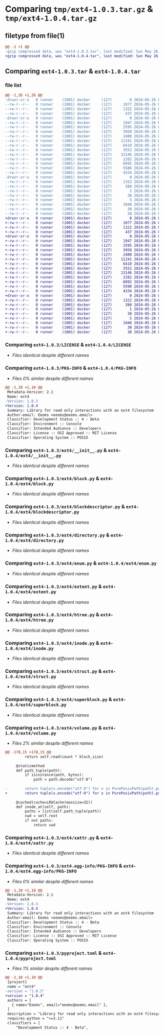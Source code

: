 # Comparing `tmp/ext4-1.0.3.tar.gz` & `tmp/ext4-1.0.4.tar.gz`

## filetype from file(1)

```diff
@@ -1 +1 @@
-gzip compressed data, was "ext4-1.0.3.tar", last modified: Sun May 26 04:20:53 2024, max compression
+gzip compressed data, was "ext4-1.0.4.tar", last modified: Sun May 26 04:28:36 2024, max compression
```

## Comparing `ext4-1.0.3.tar` & `ext4-1.0.4.tar`

### file list

```diff
@@ -1,26 +1,26 @@
-drwxr-xr-x   0 runner    (1001) docker     (127)        0 2024-05-26 04:20:53.980211 ext4-1.0.3/
--rw-r--r--   0 runner    (1001) docker     (127)     1077 2024-05-26 04:20:49.000000 ext4-1.0.3/LICENSE
--rw-r--r--   0 runner    (1001) docker     (127)     1322 2024-05-26 04:20:53.980211 ext4-1.0.3/PKG-INFO
--rw-r--r--   0 runner    (1001) docker     (127)      437 2024-05-26 04:20:49.000000 ext4-1.0.3/README.md
-drwxr-xr-x   0 runner    (1001) docker     (127)        0 2024-05-26 04:20:53.976211 ext4-1.0.3/ext4/
--rw-r--r--   0 runner    (1001) docker     (127)     1947 2024-05-26 04:20:49.000000 ext4-1.0.3/ext4/__init__.py
--rw-r--r--   0 runner    (1001) docker     (127)     2595 2024-05-26 04:20:49.000000 ext4-1.0.3/ext4/block.py
--rw-r--r--   0 runner    (1001) docker     (127)     3958 2024-05-26 04:20:49.000000 ext4-1.0.3/ext4/blockdescriptor.py
--rw-r--r--   0 runner    (1001) docker     (127)     2400 2024-05-26 04:20:49.000000 ext4-1.0.3/ext4/directory.py
--rw-r--r--   0 runner    (1001) docker     (127)    11241 2024-05-26 04:20:49.000000 ext4-1.0.3/ext4/enum.py
--rw-r--r--   0 runner    (1001) docker     (127)     6410 2024-05-26 04:20:49.000000 ext4-1.0.3/ext4/extent.py
--rw-r--r--   0 runner    (1001) docker     (127)     3552 2024-05-26 04:20:49.000000 ext4-1.0.3/ext4/htree.py
--rw-r--r--   0 runner    (1001) docker     (127)    13146 2024-05-26 04:20:49.000000 ext4-1.0.3/ext4/inode.py
--rw-r--r--   0 runner    (1001) docker     (127)     2282 2024-05-26 04:20:49.000000 ext4-1.0.3/ext4/struct.py
--rw-r--r--   0 runner    (1001) docker     (127)     6092 2024-05-26 04:20:49.000000 ext4-1.0.3/ext4/superblock.py
--rw-r--r--   0 runner    (1001) docker     (127)     5586 2024-05-26 04:20:49.000000 ext4-1.0.3/ext4/volume.py
--rw-r--r--   0 runner    (1001) docker     (127)     4334 2024-05-26 04:20:49.000000 ext4-1.0.3/ext4/xattr.py
-drwxr-xr-x   0 runner    (1001) docker     (127)        0 2024-05-26 04:20:53.980211 ext4-1.0.3/ext4.egg-info/
--rw-r--r--   0 runner    (1001) docker     (127)     1322 2024-05-26 04:20:53.000000 ext4-1.0.3/ext4.egg-info/PKG-INFO
--rw-r--r--   0 runner    (1001) docker     (127)      380 2024-05-26 04:20:53.000000 ext4-1.0.3/ext4.egg-info/SOURCES.txt
--rw-r--r--   0 runner    (1001) docker     (127)        1 2024-05-26 04:20:53.000000 ext4-1.0.3/ext4.egg-info/dependency_links.txt
--rw-r--r--   0 runner    (1001) docker     (127)       30 2024-05-26 04:20:53.000000 ext4-1.0.3/ext4.egg-info/requires.txt
--rw-r--r--   0 runner    (1001) docker     (127)        5 2024-05-26 04:20:53.000000 ext4-1.0.3/ext4.egg-info/top_level.txt
--rw-r--r--   0 runner    (1001) docker     (127)     1048 2024-05-26 04:20:49.000000 ext4-1.0.3/pyproject.toml
--rw-r--r--   0 runner    (1001) docker     (127)       30 2024-05-26 04:20:49.000000 ext4-1.0.3/requirements.txt
--rw-r--r--   0 runner    (1001) docker     (127)       38 2024-05-26 04:20:53.980211 ext4-1.0.3/setup.cfg
+drwxr-xr-x   0 runner    (1001) docker     (127)        0 2024-05-26 04:28:36.772600 ext4-1.0.4/
+-rw-r--r--   0 runner    (1001) docker     (127)     1077 2024-05-26 04:28:31.000000 ext4-1.0.4/LICENSE
+-rw-r--r--   0 runner    (1001) docker     (127)     1322 2024-05-26 04:28:36.772600 ext4-1.0.4/PKG-INFO
+-rw-r--r--   0 runner    (1001) docker     (127)      437 2024-05-26 04:28:31.000000 ext4-1.0.4/README.md
+drwxr-xr-x   0 runner    (1001) docker     (127)        0 2024-05-26 04:28:36.768600 ext4-1.0.4/ext4/
+-rw-r--r--   0 runner    (1001) docker     (127)     1947 2024-05-26 04:28:31.000000 ext4-1.0.4/ext4/__init__.py
+-rw-r--r--   0 runner    (1001) docker     (127)     2595 2024-05-26 04:28:31.000000 ext4-1.0.4/ext4/block.py
+-rw-r--r--   0 runner    (1001) docker     (127)     3958 2024-05-26 04:28:31.000000 ext4-1.0.4/ext4/blockdescriptor.py
+-rw-r--r--   0 runner    (1001) docker     (127)     2400 2024-05-26 04:28:31.000000 ext4-1.0.4/ext4/directory.py
+-rw-r--r--   0 runner    (1001) docker     (127)    11241 2024-05-26 04:28:31.000000 ext4-1.0.4/ext4/enum.py
+-rw-r--r--   0 runner    (1001) docker     (127)     6410 2024-05-26 04:28:31.000000 ext4-1.0.4/ext4/extent.py
+-rw-r--r--   0 runner    (1001) docker     (127)     3552 2024-05-26 04:28:31.000000 ext4-1.0.4/ext4/htree.py
+-rw-r--r--   0 runner    (1001) docker     (127)    13146 2024-05-26 04:28:31.000000 ext4-1.0.4/ext4/inode.py
+-rw-r--r--   0 runner    (1001) docker     (127)     2282 2024-05-26 04:28:31.000000 ext4-1.0.4/ext4/struct.py
+-rw-r--r--   0 runner    (1001) docker     (127)     6092 2024-05-26 04:28:31.000000 ext4-1.0.4/ext4/superblock.py
+-rw-r--r--   0 runner    (1001) docker     (127)     5590 2024-05-26 04:28:31.000000 ext4-1.0.4/ext4/volume.py
+-rw-r--r--   0 runner    (1001) docker     (127)     4334 2024-05-26 04:28:31.000000 ext4-1.0.4/ext4/xattr.py
+drwxr-xr-x   0 runner    (1001) docker     (127)        0 2024-05-26 04:28:36.772600 ext4-1.0.4/ext4.egg-info/
+-rw-r--r--   0 runner    (1001) docker     (127)     1322 2024-05-26 04:28:36.000000 ext4-1.0.4/ext4.egg-info/PKG-INFO
+-rw-r--r--   0 runner    (1001) docker     (127)      380 2024-05-26 04:28:36.000000 ext4-1.0.4/ext4.egg-info/SOURCES.txt
+-rw-r--r--   0 runner    (1001) docker     (127)        1 2024-05-26 04:28:36.000000 ext4-1.0.4/ext4.egg-info/dependency_links.txt
+-rw-r--r--   0 runner    (1001) docker     (127)       30 2024-05-26 04:28:36.000000 ext4-1.0.4/ext4.egg-info/requires.txt
+-rw-r--r--   0 runner    (1001) docker     (127)        5 2024-05-26 04:28:36.000000 ext4-1.0.4/ext4.egg-info/top_level.txt
+-rw-r--r--   0 runner    (1001) docker     (127)     1048 2024-05-26 04:28:31.000000 ext4-1.0.4/pyproject.toml
+-rw-r--r--   0 runner    (1001) docker     (127)       30 2024-05-26 04:28:31.000000 ext4-1.0.4/requirements.txt
+-rw-r--r--   0 runner    (1001) docker     (127)       38 2024-05-26 04:28:36.772600 ext4-1.0.4/setup.cfg
```

### Comparing `ext4-1.0.3/LICENSE` & `ext4-1.0.4/LICENSE`

 * *Files identical despite different names*

### Comparing `ext4-1.0.3/PKG-INFO` & `ext4-1.0.4/PKG-INFO`

 * *Files 0% similar despite different names*

```diff
@@ -1,10 +1,10 @@
 Metadata-Version: 2.1
 Name: ext4
-Version: 1.0.3
+Version: 1.0.4
 Summary: Library for read only interactions with an ext4 filesystem
 Author-email: Eeems <eeems@eeems.email>
 Classifier: Development Status :: 4 - Beta
 Classifier: Environment :: Console
 Classifier: Intended Audience :: Developers
 Classifier: License :: OSI Approved :: MIT License
 Classifier: Operating System :: POSIX
```

### Comparing `ext4-1.0.3/ext4/__init__.py` & `ext4-1.0.4/ext4/__init__.py`

 * *Files identical despite different names*

### Comparing `ext4-1.0.3/ext4/block.py` & `ext4-1.0.4/ext4/block.py`

 * *Files identical despite different names*

### Comparing `ext4-1.0.3/ext4/blockdescriptor.py` & `ext4-1.0.4/ext4/blockdescriptor.py`

 * *Files identical despite different names*

### Comparing `ext4-1.0.3/ext4/directory.py` & `ext4-1.0.4/ext4/directory.py`

 * *Files identical despite different names*

### Comparing `ext4-1.0.3/ext4/enum.py` & `ext4-1.0.4/ext4/enum.py`

 * *Files identical despite different names*

### Comparing `ext4-1.0.3/ext4/extent.py` & `ext4-1.0.4/ext4/extent.py`

 * *Files identical despite different names*

### Comparing `ext4-1.0.3/ext4/htree.py` & `ext4-1.0.4/ext4/htree.py`

 * *Files identical despite different names*

### Comparing `ext4-1.0.3/ext4/inode.py` & `ext4-1.0.4/ext4/inode.py`

 * *Files identical despite different names*

### Comparing `ext4-1.0.3/ext4/struct.py` & `ext4-1.0.4/ext4/struct.py`

 * *Files identical despite different names*

### Comparing `ext4-1.0.3/ext4/superblock.py` & `ext4-1.0.4/ext4/superblock.py`

 * *Files identical despite different names*

### Comparing `ext4-1.0.3/ext4/volume.py` & `ext4-1.0.4/ext4/volume.py`

 * *Files 2% similar despite different names*

```diff
@@ -178,15 +178,15 @@
         return self.read(count * block_size)
 
     @staticmethod
     def path_tuple(path):
         if isinstance(path, bytes):
             path = path.decode("utf-8")
 
-        return tuple(x.encode("utf-8") for x in PurePosixPath(path).parts)
+        return tuple(x.encode("utf-8") for x in PurePosixPath(path).parts[1:])
 
     @cached(cache=LRUCache(maxsize=32))
     def inode_at(self, path):
         paths = list(self.path_tuple(path))
         cwd = self.root
         if not paths:
             return cwd
```

### Comparing `ext4-1.0.3/ext4/xattr.py` & `ext4-1.0.4/ext4/xattr.py`

 * *Files identical despite different names*

### Comparing `ext4-1.0.3/ext4.egg-info/PKG-INFO` & `ext4-1.0.4/ext4.egg-info/PKG-INFO`

 * *Files 0% similar despite different names*

```diff
@@ -1,10 +1,10 @@
 Metadata-Version: 2.1
 Name: ext4
-Version: 1.0.3
+Version: 1.0.4
 Summary: Library for read only interactions with an ext4 filesystem
 Author-email: Eeems <eeems@eeems.email>
 Classifier: Development Status :: 4 - Beta
 Classifier: Environment :: Console
 Classifier: Intended Audience :: Developers
 Classifier: License :: OSI Approved :: MIT License
 Classifier: Operating System :: POSIX
```

### Comparing `ext4-1.0.3/pyproject.toml` & `ext4-1.0.4/pyproject.toml`

 * *Files 1% similar despite different names*

```diff
@@ -1,10 +1,10 @@
 [project]
 name = "ext4"
-version = "1.0.3"
+version = "1.0.4"
 authors = [
   { name="Eeems", email="eeems@eeems.email" },
 ]
 description = "Library for read only interactions with an ext4 filesystem"
 requires-python = ">=3.11"
 classifiers = [
     "Development Status :: 4 - Beta",
```

